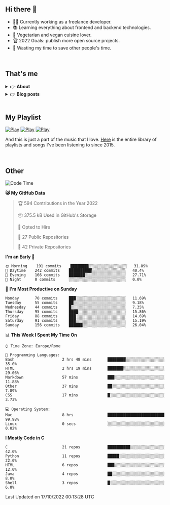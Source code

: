 <h2>Hi there 👋</h2>

- 👨‍💻 Currently working as a freelance developer.
- :books: Learning everything about frontend and backend technologies.
- 🌱 Vegetarian and vegan cuisine lover.
- :trophy: 2022 Goals: publish more open source projects.
- :dart: Wasting my time to save other people's time.

<br>

## That's me
<!-- markdownlint-disable MD033 -->
<details>
    <summary>&#128073 <b>About</b></summary><br/>

<!-- BLOG-POST-LIST:START -->
- 👀 [About me](https://simonemargio.im/about/)
- 🧑‍💻 [Resume](https://simonemargio.im/resume/)
- 🤝 [Polywork](https://www.polywork.com/simonemargio)
<!-- BLOG-POST-LIST:END -->
</details>

<details>
    <summary>&#128073 <b>Blog posts</b></summary><br/>

<!-- BLOG-POST-LIST:START -->
- [Apple Music](https://simonemargio.im/blog/applemusic/)
- [iCloud Keychain](https://simonemargio.im/blog/icloudkeychain/)
- [Digital legacy](https://simonemargio.im/blog/digitallegacy/)
- [Usability](https://simonemargio.im/blog/usability/)
- [Bitwarden](https://simonemargio.im/blog/bitwarden/)
- [About EXIF metadata](https://simonemargio.im/blog/aboutexifmetadata/)
- [Stop using whatsapp](https://simonemargio.im/blog/stopusingwhatsapp/)
- [Password Managers](https://simonemargio.im/blog/managepasswords/)
- [Always backup](https://simonemargio.im/blog/backup/)
- [Fix Apple Watch battery life](https://simonemargio.im/blog/fixapplewatch/)
- [Summer reading](https://simonemargio.im/blog/summer-reading/)
<!-- BLOG-POST-LIST:END -->
</details>

<br>

## My Playlist
[![Play](https://user-images.githubusercontent.com/22590804/173320312-c6ff4952-2d80-4da0-bc86-1a49d009b4a7.jpg)](https://music.apple.com/it/playlist/juice/pl.u-mJy83A8tGBvZWA)
[![Play](https://user-images.githubusercontent.com/22590804/173320788-49695c90-a4c3-48b3-8ac5-f6f4b944955f.jpg)](https://music.apple.com/it/playlist/gym/pl.u-38oWWgbT3gryK0)
[![Play](https://user-images.githubusercontent.com/22590804/173321081-fd673357-e189-4e1d-bf6a-fc8048872de2.jpg)](https://music.apple.com/it/playlist/relax/pl.u-9N9LLp3u27KNLk)

And this is just a part of the music that I love. [Here](https://simonemargiomusic.netlify.app) is the entire library of playlists and songs I've been listening to since 2015.

<br>

## Other

<!--START_SECTION:waka-->
![Code Time](http://img.shields.io/badge/Code%20Time-296%20hrs%2059%20mins-blue)

**🐱 My GitHub Data** 

> 🏆 594 Contributions in the Year 2022
 > 
> 📦 375.5 kB Used in GitHub's Storage 
 > 
> 💼 Opted to Hire
 > 
> 📜 27 Public Repositories 
 > 
> 🔑 42 Private Repositories  
 > 
**I'm an Early 🐤** 

```text
🌞 Morning    191 commits    ████████░░░░░░░░░░░░░░░░░   31.89% 
🌆 Daytime    242 commits    ██████████░░░░░░░░░░░░░░░   40.4% 
🌃 Evening    166 commits    ███████░░░░░░░░░░░░░░░░░░   27.71% 
🌙 Night      0 commits      ░░░░░░░░░░░░░░░░░░░░░░░░░   0.0%

```
📅 **I'm Most Productive on Sunday** 

```text
Monday       70 commits     ███░░░░░░░░░░░░░░░░░░░░░░   11.69% 
Tuesday      55 commits     ██░░░░░░░░░░░░░░░░░░░░░░░   9.18% 
Wednesday    44 commits     █░░░░░░░░░░░░░░░░░░░░░░░░   7.35% 
Thursday     95 commits     ████░░░░░░░░░░░░░░░░░░░░░   15.86% 
Friday       88 commits     ███░░░░░░░░░░░░░░░░░░░░░░   14.69% 
Saturday     91 commits     ███░░░░░░░░░░░░░░░░░░░░░░   15.19% 
Sunday       156 commits    ██████░░░░░░░░░░░░░░░░░░░   26.04%

```


📊 **This Week I Spent My Time On** 

```text
⌚︎ Time Zone: Europe/Rome

💬 Programming Languages: 
Bash                     2 hrs 48 mins       ████████░░░░░░░░░░░░░░░░░   35.0% 
HTML                     2 hrs 19 mins       ███████░░░░░░░░░░░░░░░░░░   29.06% 
Markdown                 57 mins             ███░░░░░░░░░░░░░░░░░░░░░░   11.88% 
Other                    37 mins             ██░░░░░░░░░░░░░░░░░░░░░░░   7.89% 
CSS                      17 mins             █░░░░░░░░░░░░░░░░░░░░░░░░   3.73%

💻 Operating System: 
Mac                      8 hrs               █████████████████████████   99.98% 
Linux                    0 secs              ░░░░░░░░░░░░░░░░░░░░░░░░░   0.02%

```

**I Mostly Code in C** 

```text
C                        21 repos            ██████████░░░░░░░░░░░░░░░   42.0% 
Python                   11 repos            █████░░░░░░░░░░░░░░░░░░░░   22.0% 
HTML                     6 repos             ███░░░░░░░░░░░░░░░░░░░░░░   12.0% 
Java                     4 repos             ██░░░░░░░░░░░░░░░░░░░░░░░   8.0% 
Shell                    3 repos             █░░░░░░░░░░░░░░░░░░░░░░░░   6.0%

```



 Last Updated on 17/10/2022 00:13:28 UTC
<!--END_SECTION:waka-->



